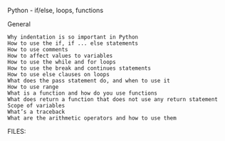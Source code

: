 Python - if/else, loops, functions

General

    Why indentation is so important in Python
    How to use the if, if ... else statements
    How to use comments
    How to affect values to variables
    How to use the while and for loops
    How to use the break and continues statements
    How to use else clauses on loops
    What does the pass statement do, and when to use it
    How to use range
    What is a function and how do you use functions
    What does return a function that does not use any return statement
    Scope of variables
    What’s a traceback
    What are the arithmetic operators and how to use them

FILES:
